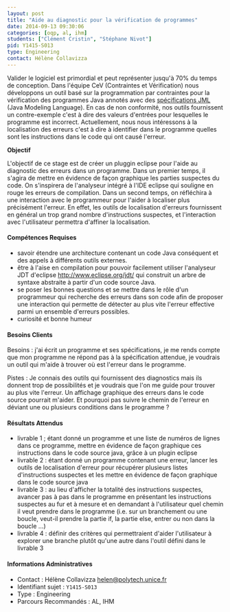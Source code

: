 ```yaml
---
layout: post
title: "Aide au diagnostic pour la vérification de programmes"
date: 2014-09-13 09:30:06
categories: [oqp, al, ihm]
students: ["Clément Cristin", "Stéphane Nivot"]
pid: Y1415-S013
type: Engineering
contact: Hélène Collavizza
---
```



Valider le logiciel est primordial et peut représenter jusqu'à 70% du temps de conception. Dans l'équipe CeV (Contraintes et Vérification) nous développons un outil basé sur la programmation par contraintes pour la vérification des programmes Java annotés avec des [spécifications JML](http://www.eecs.ucf.edu/~leavens/JML//index.shtml) (Java Modeling Language). En cas de non conformité, nos outils fournissent un contre-exemple c'est à dire des valeurs d'entrées pour lesquelles le programme est incorrect. Actuellement, nous nous intéressons à la localisation des erreurs c'est à dire à identifier dans le programme quelles sont les instructions dans le code qui ont causé l'erreur.

**Objectif**

L'objectif de ce stage est de créer un pluggin eclipse pour l'aide au diagnostic des erreurs dans un programme. Dans un premier temps, il s'agira de mettre en évidence de façon graphique les parties suspectes du code.  On s'inspirera de l'analyseur intégré à l'IDE eclipse qui souligne en rouge les erreurs de compilation. Dans un second temps, on réfléchira à une interaction avec le programmeur pour l'aider à localiser plus précisément l'erreur. En effet, les outils de localisation d'erreurs fournissent en général un trop grand nombre d'instructions suspectes, et l'interaction avec l'utilisateur permettra d'affiner la localisation.

#### Compétences Requises
- savoir étendre une architecture contenant un code Java conséquent et des appels à différents outils externes.
- être à l'aise en compilation pour pouvoir facilement utiliser l'analyseur JDT d'eclipse  http://www.eclipse.org/jdt/ qui construit un arbre de syntaxe abstraite à partir d'un code source Java.
- se poser les bonnes questions et se mettre dans le rôle d'un programmeur qui recherche des erreurs dans son code afin de proposer une interaction qui permette de détecter au plus vite l'erreur effective parmi un ensemble d'erreurs possibles.
- curiosité et bonne humeur


#### Besoins Clients
Besoins : j'ai écrit un programme et ses spécifications, je me rends compte que mon programme ne répond pas à la spécification attendue, je voudrais un outil qui m'aide à trouver où est l'erreur dans le programme.

Pistes : Je connais des outils qui fournissent des diagnostics mais ils donnent trop de possibilités et je voudrais que l'on me guide pour trouver au plus vite l'erreur. Un affichage graphique des erreurs dans le code source pourrait m'aider. Et pourquoi pas suivre le chemin de l'erreur en déviant une ou plusieurs conditions dans le programme ?

#### Résultats Attendus
- livrable 1 ; étant donné un programme et une liste de numéros de lignes dans ce programme, mettre en évidence de façon graphique ces instructions dans le code source java, grâce à un plugin eclipse 
- livrable 2 : étant donné un programme contenant une erreur, lancer les outils de localisation d'erreur pour récupérer plusieurs listes d'instructions suspectes et les mettre en évidence de façon graphique dans le code source java 
- livrable 3 : au lieu d'afficher la totalité des instructions suspectes, avancer pas à pas dans le programme en présentant les instructions suspectes au fur et à mesure et en demandant à l'utilisateur quel chemin il veut prendre dans le programme (i.e. sur un branchement ou une boucle, veut-il prendre la partie if, la partie else, entrer ou non dans la boucle ...)
- livrable 4 : définir des critères qui permettraient d'aider l'utilisateur à explorer une branche plutôt qu'une autre dans l'outil défini dans le livrable 3
     

#### Informations Administratives
  * Contact : Hélène Collavizza <helen@polytech.unice.fr>
  * Identifiant sujet : `Y1415-S013`
  * Type : Engineering
  * Parcours Recommandés : AL, IHM
     
